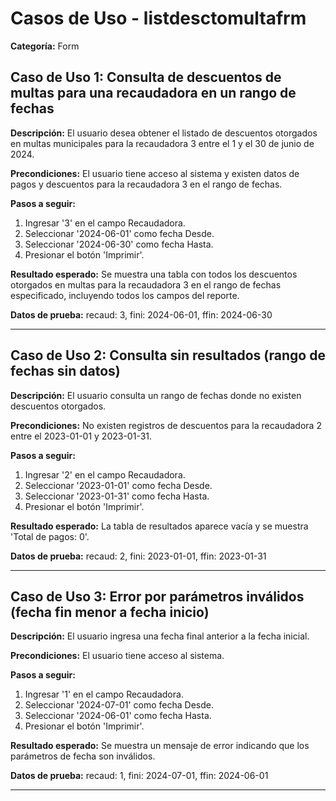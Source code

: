 # Casos de Uso - listdesctomultafrm

**Categoría:** Form

## Caso de Uso 1: Consulta de descuentos de multas para una recaudadora en un rango de fechas

**Descripción:** El usuario desea obtener el listado de descuentos otorgados en multas municipales para la recaudadora 3 entre el 1 y el 30 de junio de 2024.

**Precondiciones:**
El usuario tiene acceso al sistema y existen datos de pagos y descuentos para la recaudadora 3 en el rango de fechas.

**Pasos a seguir:**
1. Ingresar '3' en el campo Recaudadora.
2. Seleccionar '2024-06-01' como fecha Desde.
3. Seleccionar '2024-06-30' como fecha Hasta.
4. Presionar el botón 'Imprimir'.

**Resultado esperado:**
Se muestra una tabla con todos los descuentos otorgados en multas para la recaudadora 3 en el rango de fechas especificado, incluyendo todos los campos del reporte.

**Datos de prueba:**
recaud: 3, fini: 2024-06-01, ffin: 2024-06-30

---

## Caso de Uso 2: Consulta sin resultados (rango de fechas sin datos)

**Descripción:** El usuario consulta un rango de fechas donde no existen descuentos otorgados.

**Precondiciones:**
No existen registros de descuentos para la recaudadora 2 entre el 2023-01-01 y 2023-01-31.

**Pasos a seguir:**
1. Ingresar '2' en el campo Recaudadora.
2. Seleccionar '2023-01-01' como fecha Desde.
3. Seleccionar '2023-01-31' como fecha Hasta.
4. Presionar el botón 'Imprimir'.

**Resultado esperado:**
La tabla de resultados aparece vacía y se muestra 'Total de pagos: 0'.

**Datos de prueba:**
recaud: 2, fini: 2023-01-01, ffin: 2023-01-31

---

## Caso de Uso 3: Error por parámetros inválidos (fecha fin menor a fecha inicio)

**Descripción:** El usuario ingresa una fecha final anterior a la fecha inicial.

**Precondiciones:**
El usuario tiene acceso al sistema.

**Pasos a seguir:**
1. Ingresar '1' en el campo Recaudadora.
2. Seleccionar '2024-07-01' como fecha Desde.
3. Seleccionar '2024-06-01' como fecha Hasta.
4. Presionar el botón 'Imprimir'.

**Resultado esperado:**
Se muestra un mensaje de error indicando que los parámetros de fecha son inválidos.

**Datos de prueba:**
recaud: 1, fini: 2024-07-01, ffin: 2024-06-01

---

